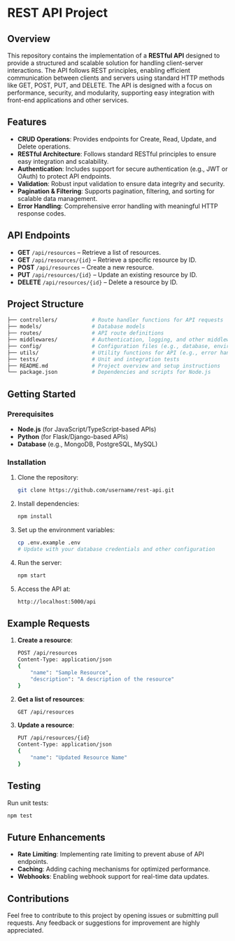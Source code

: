 

# REST API Project

## Overview
This repository contains the implementation of a **RESTful API** designed to provide a structured and scalable solution for handling client-server interactions. The API follows REST principles, enabling efficient communication between clients and servers using standard HTTP methods like GET, POST, PUT, and DELETE. The API is designed with a focus on performance, security, and modularity, supporting easy integration with front-end applications and other services.

## Features
- **CRUD Operations**: Provides endpoints for Create, Read, Update, and Delete operations.
- **RESTful Architecture**: Follows standard RESTful principles to ensure easy integration and scalability.
- **Authentication**: Includes support for secure authentication (e.g., JWT or OAuth) to protect API endpoints.
- **Validation**: Robust input validation to ensure data integrity and security.
- **Pagination & Filtering**: Supports pagination, filtering, and sorting for scalable data management.
- **Error Handling**: Comprehensive error handling with meaningful HTTP response codes.

## API Endpoints
- **GET** `/api/resources` – Retrieve a list of resources.
- **GET** `/api/resources/{id}` – Retrieve a specific resource by ID.
- **POST** `/api/resources` – Create a new resource.
- **PUT** `/api/resources/{id}` – Update an existing resource by ID.
- **DELETE** `/api/resources/{id}` – Delete a resource by ID.

## Project Structure
```bash
├── controllers/           # Route handler functions for API requests
├── models/                # Database models
├── routes/                # API route definitions
├── middlewares/           # Authentication, logging, and other middleware
├── config/                # Configuration files (e.g., database, environment)
├── utils/                 # Utility functions for API (e.g., error handling)
├── tests/                 # Unit and integration tests
├── README.md              # Project overview and setup instructions
└── package.json           # Dependencies and scripts for Node.js
```

## Getting Started

### Prerequisites
- **Node.js** (for JavaScript/TypeScript-based APIs)
- **Python** (for Flask/Django-based APIs)
- **Database** (e.g., MongoDB, PostgreSQL, MySQL)

### Installation
1. Clone the repository:
    ```bash
    git clone https://github.com/username/rest-api.git
    ```
2. Install dependencies:
    ```bash
    npm install
    ```
3. Set up the environment variables:
    ```bash
    cp .env.example .env
    # Update with your database credentials and other configuration
    ```

4. Run the server:
    ```bash
    npm start
    ```
5. Access the API at:
    ```bash
    http://localhost:5000/api
    ```

## Example Requests
1. **Create a resource**:
    ```bash
    POST /api/resources
    Content-Type: application/json
    {
        "name": "Sample Resource",
        "description": "A description of the resource"
    }
    ```

2. **Get a list of resources**:
    ```bash
    GET /api/resources
    ```

3. **Update a resource**:
    ```bash
    PUT /api/resources/{id}
    Content-Type: application/json
    {
        "name": "Updated Resource Name"
    }
    ```

## Testing
Run unit tests:
```bash
npm test
```

## Future Enhancements
- **Rate Limiting**: Implementing rate limiting to prevent abuse of API endpoints.
- **Caching**: Adding caching mechanisms for optimized performance.
- **Webhooks**: Enabling webhook support for real-time data updates.

## Contributions
Feel free to contribute to this project by opening issues or submitting pull requests. Any feedback or suggestions for improvement are highly appreciated.

